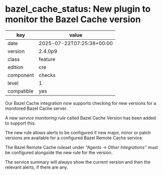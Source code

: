 [//]: # (werk v2)
# bazel_cache_status: New plugin to monitor the Bazel Cache version

key        | value
---------- | ---
date       | 2025-07-22T07:25:38+00:00
version    | 2.4.0p9
class      | feature
edition    | cre
component  | checks
level      | 1
compatible | yes

Our Bazel Cache integration now supports checking for new versions for a monitored Bazel Cache server. 

A new _service monitoring rule_ called Bazel Cache Version has been added to support this.

The new rule allows alerts to be configured if new major, minor or patch versions are available for a configured Bazel Remote Cache service.

The Bazel Remote Cache ruleset under _"Agents -> Other Integrations"_ must be configured alongside the new rule for the version.

The service summary will always show the current version and then the relevant alerts, if there are any.